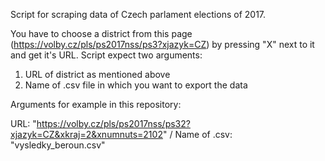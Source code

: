 Script for scraping data of Czech parlament elections of 2017.


You have to choose a district from this page (https://volby.cz/pls/ps2017nss/ps3?xjazyk=CZ) by pressing "X" next to it and get it's URL.
Script expect two arguments:
1) URL of district as mentioned above
2) Name of .csv file in which you want to export the data


Arguments for example in this repository: 

URL: "https://volby.cz/pls/ps2017nss/ps32?xjazyk=CZ&xkraj=2&xnumnuts=2102"
/ Name of .csv: "vysledky_beroun.csv"
